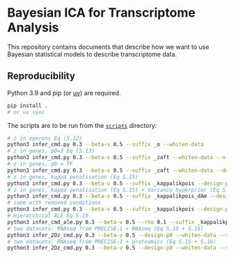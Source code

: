 # Bayesian ICA for Transcriptome Analysis

This repository contains documents that describe how we want to use Bayesian
statistical models to describe transcriptome data.

## Reproducibility

Python 3.9 and pip (or [uv](https://docs.astral.sh/uv/)) are required.

```bash
pip install .
# or uv sync
```

The scripts are to be run from the [`scripts`](./scripts) directory:

```bash
# z in operons Eq (S.12)
python3 infer_cmd.py 0.3 --beta-v 0.5 --suffix _o --whiten-data
# z in genes, p0=3 Eq (S.13)
python3 infer_cmd.py 0.3 --beta-v 0.5 --suffix _zaft --whiten-data --n-p0 3
# z in genes, p0 ≅ TF
python3 infer_cmd.py 0.3 --beta-v 0.5 --suffix _zaft --whiten-data --design-p0
# z in genes, kappa penalisation (Eq S.15)
python3 infer_cmd.py 0.3 --beta-v 0.5 --suffix _kappalikpois --design-p0 --whiten-data
# z in genes, kappa penalisation (Eq S.15) + Variance hyperprior (Eq S.18)
python3 infer_cmd.py 0.3 --beta-v 0.5 --suffix _kappalikpois_dAm --design-p0 --whiten-data
# same with removed conditions
python3 infer_cmd.py 0.3 --beta-v 0.5 --suffix _kappalikpois --design-p0 --whiten-data --remove-condition "pal" --remove-condition "42c" --remove-condition "efeU"
# Hierarchical ALE Eq S.19
python3 infer_cmd_ale.py 0.3 --beta-v 0.5 --rho 0.1 --suffix _kappalikpois --design-p0 --whiten-data --groupout-conditions "pal" --groupout-conditions "42c"  --groupout-conditions "efeU"
# two datasets: RNAseq from PRECISE-1 + RNAseq (Eq S.15 + S.16)
python3 infer_2Dz_cmd.py 0.3 --beta-v 0.5 --design-p0 --whiten-data --suffix _diris
# two datasets: RNAseq from PRECISE-1 + proteomics (Eq S.15 + S.16)
python3 infer_2Dz_cmd.py 0.3 --beta-v 0.5 --design-p0 --whiten-data --suffix _diris --comp-data-path ../data/principles/proteomics_fractions.tsv --design-excel-path ../data/principles/science.abk2066_table_s4.xlsx
```
